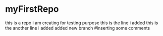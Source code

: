 # myFirstRepo
this is a repo i am creating for testing purpose
this is the line i added
this is the another line i added
added new branch
#inserting some comments

